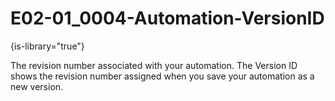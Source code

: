 # E02-01_0004-Automation-VersionID

{is-library="true"}

<snippet id="E02-01_0004-Automation-VersionID_snippet">



The revision number associated with your automation. The Version ID shows the revision number assigned when you save your automation as a new version.


</snippet>